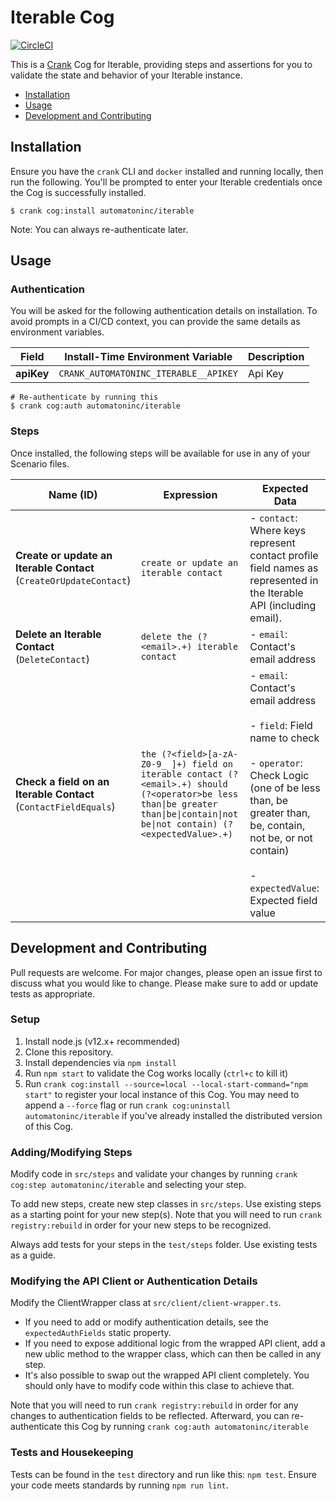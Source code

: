 # Iterable Cog

[![CircleCI](https://circleci.com/gh/run-crank/cog-iterable/tree/master.svg?style=svg)](https://circleci.com/gh/run-crank/cog-iterable/tree/master)

This is a [Crank][what-is-crank] Cog for Iterable, providing
steps and assertions for you to validate the state and behavior of your
Iterable instance.

* [Installation](#installation)
* [Usage](#usage)
* [Development and Contributing](#development-and-contributing)

## Installation

Ensure you have the `crank` CLI and `docker` installed and running locally,
then run the following.  You'll be prompted to enter your Iterable
credentials once the Cog is successfully installed.

```shell-session
$ crank cog:install automatoninc/iterable
```

Note: You can always re-authenticate later.

## Usage

### Authentication
<!-- run `crank cog:readme automatoninc/iterable` to update -->
<!-- authenticationDetails -->
You will be asked for the following authentication details on installation. To avoid prompts in a CI/CD context, you can provide the same details as environment variables.

| Field | Install-Time Environment Variable | Description |
| --- | --- | --- |
| **apiKey** | `CRANK_AUTOMATONINC_ITERABLE__APIKEY` | Api Key |

```shell-session
# Re-authenticate by running this
$ crank cog:auth automatoninc/iterable
```
<!-- authenticationDetailsEnd -->

### Steps
Once installed, the following steps will be available for use in any of your
Scenario files.

<!-- run `crank cog:readme automatoninc/iterable` to update -->
<!-- stepDetails -->
| Name (ID) | Expression | Expected Data |
| --- | --- | --- |
| **Create or update an Iterable Contact**<br>(`CreateOrUpdateContact`) | `create or update an iterable contact` | - `contact`: Where keys represent contact profile field names as represented in the Iterable API (including email). |
| **Delete an Iterable Contact**<br>(`DeleteContact`) | `delete the (?<email>.+) iterable contact` | - `email`: Contact's email address |
| **Check a field on an Iterable Contact**<br>(`ContactFieldEquals`) | `the (?<field>[a-zA-Z0-9_ ]+) field on iterable contact (?<email>.+) should (?<operator>be less than\|be greater than\|be\|contain\|not be\|not contain) (?<expectedValue>.+)` | - `email`: Contact's email address <br><br>- `field`: Field name to check <br><br>- `operator`: Check Logic (one of be less than, be greater than, be, contain, not be, or not contain) <br><br>- `expectedValue`: Expected field value |
<!-- stepDetailsEnd -->

## Development and Contributing
Pull requests are welcome. For major changes, please open an issue first to
discuss what you would like to change. Please make sure to add or update tests
as appropriate.

### Setup

1. Install node.js (v12.x+ recommended)
2. Clone this repository.
3. Install dependencies via `npm install`
4. Run `npm start` to validate the Cog works locally (`ctrl+c` to kill it)
5. Run `crank cog:install --source=local --local-start-command="npm start"` to
   register your local instance of this Cog. You may need to append a `--force`
   flag or run `crank cog:uninstall automatoninc/iterable` if you've already
   installed the distributed version of this Cog.

### Adding/Modifying Steps
Modify code in `src/steps` and validate your changes by running
`crank cog:step automatoninc/iterable` and selecting your step.

To add new steps, create new step classes in `src/steps`. Use existing steps as
a starting point for your new step(s). Note that you will need to run
`crank registry:rebuild` in order for your new steps to be recognized.

Always add tests for your steps in the `test/steps` folder. Use existing tests
as a guide.

### Modifying the API Client or Authentication Details
Modify the ClientWrapper class at `src/client/client-wrapper.ts`.

- If you need to add or modify authentication details, see the
  `expectedAuthFields` static property.
- If you need to expose additional logic from the wrapped API client, add a new
  ublic method to the wrapper class, which can then be called in any step.
- It's also possible to swap out the wrapped API client completely. You should
  only have to modify code within this clase to achieve that.

Note that you will need to run `crank registry:rebuild` in order for any
changes to authentication fields to be reflected. Afterward, you can
re-authenticate this Cog by running `crank cog:auth automatoninc/iterable`

### Tests and Housekeeping
Tests can be found in the `test` directory and run like this: `npm test`.
Ensure your code meets standards by running `npm run lint`.

[what-is-crank]: https://crank.run?utm_medium=readme&utm_source=automatoninc%2Fiterable

